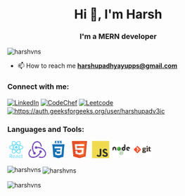 <h1 align="center">Hi 👋, I'm Harsh</h1>
<h3 align="center">I'm a MERN developer</h3>

<p align="left"> <img src="https://cdn.filestackcontent.com/efbSR18hT5uRKuo0zoMA" alt="harshvns" /> </p>

- 📫 How to reach me **harshupadhyayupps@gmail.com**

<h3 align="left">Connect with me:</h3>
<p align="left">
<a href="https://www.linkedin.com/in/harsh-upadhyay-46b99a247/" target="blank"><img align="center" src="https://raw.githubusercontent.com/rahuldkjain/github-profile-readme-generator/master/src/images/icons/Social/linked-in-alt.svg" alt="LinkedIn" height="30" width="40" /></a>
<a href="https://www.codechef.com/users/harshpandit" target="_blank"><img align="center" src="https://cdn.jsdelivr.net/npm/simple-icons@3.1.0/icons/codechef.svg" alt="CodeChef" height="30" width="40" /></a>
<a href="https://leetcode.com/harshupadhyayupps/" target="blank"><img align="center" src="https://raw.githubusercontent.com/rahuldkjain/github-profile-readme-generator/master/src/images/icons/Social/leet-code.svg" alt="Leetcode" height="30" width="40" /></a>
<a href="https://auth.geeksforgeeks.org/user/https://auth.geeksforgeeks.org/user/harshupadv3ic" target="blank"><img align="center" src="https://raw.githubusercontent.com/rahuldkjain/github-profile-readme-generator/master/src/images/icons/Social/geeks-for-geeks.svg" alt="https://auth.geeksforgeeks.org/user/harshupadv3ic" height="30" width="40" /></a>
</p>

<h3 align="left">Languages and Tools:</h3>
<div>
  <img src="https://github.com/devicons/devicon/blob/master/icons/react/react-original-wordmark.svg" title="React" alt="React" width="40" height="40"/>&nbsp;
  <img src="https://github.com/devicons/devicon/blob/master/icons/redux/redux-original.svg" title="Redux" alt="Redux " width="40" height="40"/>&nbsp;
  <img src="https://github.com/devicons/devicon/blob/master/icons/css3/css3-plain-wordmark.svg"  title="CSS3" alt="CSS" width="40" height="40"/>&nbsp;
  <img src="https://github.com/devicons/devicon/blob/master/icons/html5/html5-original.svg" title="HTML5" alt="HTML" width="40" height="40"/>&nbsp;
  <img src="https://github.com/devicons/devicon/blob/master/icons/javascript/javascript-original.svg" title="JavaScript" alt="JavaScript" width="40" height="40"/>&nbsp;
  <img src="https://github.com/devicons/devicon/blob/master/icons/nodejs/nodejs-original-wordmark.svg" title="NodeJS" alt="NodeJS" width="40" height="40"/>&nbsp;
  <img src="https://github.com/devicons/devicon/blob/master/icons/git/git-original-wordmark.svg" title="Git" **alt="Git" width="40" height="40"/>
</div>

<p><img align="left" src="https://github-readme-stats.vercel.app/api/top-langs?username=harshvns&show_icons=true&locale=en&layout=compact" alt="harshvns" /></p>

<p>&nbsp;<img align="center" src="https://github-readme-stats.vercel.app/api?username=harshvns&show_icons=true&locale=en" alt="harshvns" /></p>

<p><img align="center" src="https://github-readme-streak-stats.herokuapp.com/?user=harshvns&" alt="harshvns" /></p>
